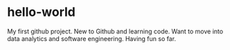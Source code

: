 # hello-world
My first github project.
New to Github and learning code.
Want to move into data analytics and software engineering.
Having fun so far.
